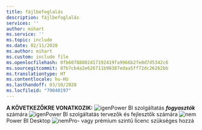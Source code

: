 ```yaml
---
title: fájlbefoglalás
description: fájlbefoglalás
services: ''
author: mihart
ms.service: ''
ms.topic: include
ms.date: 02/11/2020
ms.author: mihart
ms.custom: include file
ms.openlocfilehash: 0fb60788802d17192419fa9966b2fe0d7d5342c6
ms.sourcegitcommit: 87b7cb4a2e626711b98387edaa5ff72dc26262bb
ms.translationtype: HT
ms.contentlocale: hu-HU
ms.lasthandoff: 03/10/2020
ms.locfileid: "79040197"
---
```

<Token>**A KÖVETKEZŐKRE VONATKOZIK:** ![igen](media/yes.png)Power BI szolgáltatás ***fogyasztók*** számára ![igen](media/yes.png)Power BI szolgáltatás tervezők és fejlesztők számára ![nem](media/no.png)Power BI Desktop ![nem](media/no.png)Pro- vagy prémium szintű licenc szükséges hozzá </Token>